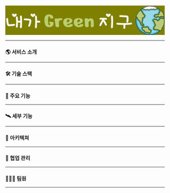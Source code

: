 ![](assets/2022-11-19-15-20-15-image.png)

***





### 🌎 서비스 소개

***





### 🛠 기술 스택

***





### 🚀 주요 기능

***





### 🛰 세부 기능

***





### 🔎 아키텍쳐

***





### 📅 협업 관리

---





### 👨‍👩‍👦 팀원

***